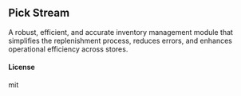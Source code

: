 ## Pick Stream

A robust, efficient, and accurate inventory management module that simplifies the replenishment process, reduces errors, and enhances operational efficiency across stores.

#### License

mit